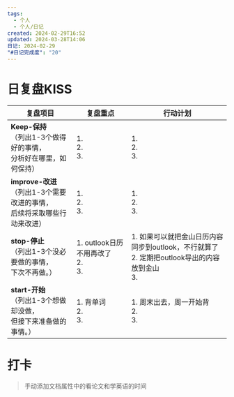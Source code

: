 ```yaml
---
tags:
  - 个人
  - 个人/日记
created: 2024-02-29T16:52
updated: 2024-03-28T14:06
日记: 2024-02-29
"#日记完成度": "20"
---
```



# 日复盘KISS
| **复盘项目**                                             | **复盘重点**                        | **行动计划**                                                         |
| ---------------------------------------------------- | ------------------------------- | ---------------------------------------------------------------- |
| **Keep-保持**<br>（列出1-3个做得好的事情，<br>   分析好在哪里，如何保持）     | 1.  <br>2. <br>3.               | 1.  <br>2. <br>3.                                                |
| **improve-改进**<br>（列出1-3个需要改进的事情，<br>  后续将采取哪些行动来改进） | 1.  <br>2. <br>3.               | 1.  <br>2. <br>3.                                                |
| **stop-停止**<br>（列出1-3个没必要做的事情，<br>下次不再做。）            | 1.  outlook日历不用再改了<br>2. <br>3. | 1.  如果可以就把金山日历内容同步到outlook，不行就算了<br>2. 定期把outlook导出的内容放到金山<br>3. |
| **start-开始**<br>（列出1-3个想做却没做，<br>但接下来准备做的事情。）        | 1.  背单词<br>2. <br>3.            | 1.  周末出去，周一开始背<br>2. <br>3.                                      |


# 打卡
> 手动添加文档属性中的看论文和学英语的时间


